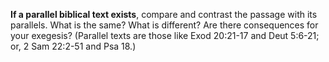 **If a parallel biblical text exists**, compare and contrast the passage with its parallels. What is the same? What is different? Are there consequences for your exegesis? (Parallel texts are those like Exod 20:21-17 and Deut 5:6-21; or, 2 Sam 22:2-51 and Psa 18.)
